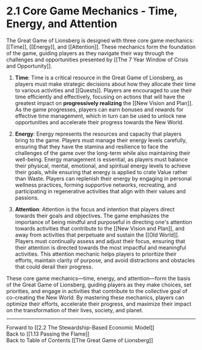 # 2.1 Core Game Mechanics - Time, Energy, and Attention

The Great Game of Lionsberg is designed with three core game mechanics: [[Time]], [[Energy]], and [[Attention]]. These mechanics form the foundation of the game, guiding players as they navigate their way through the challenges and opportunities presented by [[The 7 Year Window of Crisis and Opportunity]]. 

1.  **Time**: Time is a critical resource in the Great Game of Lionsberg, as players must make strategic decisions about how they allocate their time to various activities and [[Quests]]. Players are encouraged to use their time efficiently and effectively, focusing on actions that will have the greatest impact on **progressively realizing** the [[New Vision and Plan]]. As the game progresses, players can earn bonuses and rewards for effective time management, which in turn can be used to unlock new opportunities and accelerate their progress towards the New World.
    
2.  **Energy**: Energy represents the resources and capacity that players bring to the game. Players must manage their energy levels carefully, ensuring that they have the stamina and resilience to face the challenges of the game over the long-term while also maintaining their well-being. Energy management is essential, as players must balance their physical, mental, emotional, and spiritual energy levels to achieve their goals, while ensuring that energy is applied to crate Value rather than Waste. Players can replenish their energy by engaging in personal wellness practices, forming supportive networks, recreating, and participating in regenerative activities that align with their values and passions.
    
3.  **Attention**: Attention is the focus and intention that players direct towards their goals and objectives. The game emphasizes the importance of being mindful and purposeful in directing one's attention towards activities that contribute to the [[New Vision and Plan]], and away from activities that perpetuate and sustain the [[Old World]]. Players must continually assess and adjust their focus, ensuring that their attention is directed towards the most impactful and meaningful activities. This attention mechanic helps players to prioritize their efforts, maintain clarity of purpose, and avoid distractions and obstacles that could derail their progress.
    

These core game mechanics—time, energy, and attention—form the basis of the Great Game of Lionsberg, guiding players as they make choices, set priorities, and engage in activities that contribute to the collective goal of co-creating the New World. By mastering these mechanics, players can optimize their efforts, accelerate their progress, and maximize their impact on the transformation of their lives, society, and planet.

____

Forward to [[2.2 The Stewardship-Based Economic Model]]    
Back to [[1.13 Passing the Flame]]  
Back to Table of Contents [[The Great Game of Lionsberg]]  